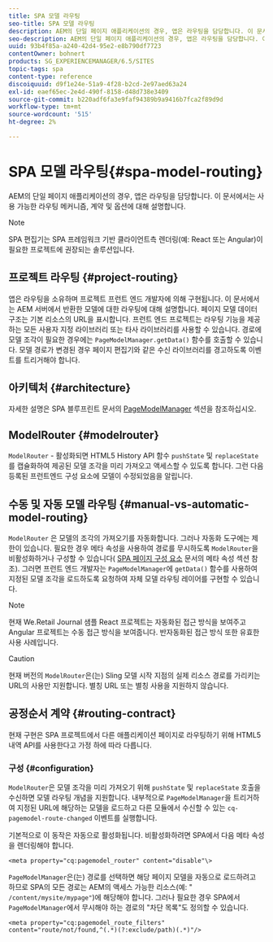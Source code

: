 ```yaml
---
title: SPA 모델 라우팅
seo-title: SPA 모델 라우팅
description: AEM의 단일 페이지 애플리케이션의 경우, 앱은 라우팅을 담당합니다. 이 문서에서는 사용 가능한 라우팅 메커니즘, 계약 및 옵션에 대해 설명합니다.
seo-description: AEM의 단일 페이지 애플리케이션의 경우, 앱은 라우팅을 담당합니다. 이 문서에서는 사용 가능한 라우팅 메커니즘, 계약 및 옵션에 대해 설명합니다.
uuid: 93b4f85a-a240-42d4-95e2-e8b790df7723
contentOwner: bohnert
products: SG_EXPERIENCEMANAGER/6.5/SITES
topic-tags: spa
content-type: reference
discoiquuid: d9f1e24e-51a9-4f28-b2cd-2e97aed63a24
exl-id: eaef65ec-2e4d-490f-8158-d48d738e3409
source-git-commit: b220adf6fa3e9faf94389b9a9416b7fca2f89d9d
workflow-type: tm+mt
source-wordcount: '515'
ht-degree: 2%

---
```


# SPA 모델 라우팅{#spa-model-routing}

AEM의 단일 페이지 애플리케이션의 경우, 앱은 라우팅을 담당합니다. 이 문서에서는 사용 가능한 라우팅 메커니즘, 계약 및 옵션에 대해 설명합니다.

>[!NOTE]
>
>SPA 편집기는 SPA 프레임워크 기반 클라이언트측 렌더링(예: React 또는 Angular)이 필요한 프로젝트에 권장되는 솔루션입니다.

## 프로젝트 라우팅 {#project-routing}

앱은 라우팅을 소유하며 프로젝트 프런트 엔드 개발자에 의해 구현됩니다. 이 문서에서는 AEM 서버에서 반환한 모델에 대한 라우팅에 대해 설명합니다. 페이지 모델 데이터 구조는 기본 리소스의 URL을 표시합니다. 프런트 엔드 프로젝트는 라우팅 기능을 제공하는 모든 사용자 지정 라이브러리 또는 타사 라이브러리를 사용할 수 있습니다. 경로에 모델 조각이 필요한 경우에는 `PageModelManager.getData()` 함수를 호출할 수 있습니다. 모델 경로가 변경된 경우 페이지 편집기와 같은 수신 라이브러리를 경고하도록 이벤트를 트리거해야 합니다.

## 아키텍처 {#architecture}

자세한 설명은 SPA 블루프린트 문서의 [PageModelManager](/help/sites-developing/spa-blueprint.md#pagemodelmanager) 섹션을 참조하십시오.

## ModelRouter {#modelrouter}

`ModelRouter` - 활성화되면 HTML5 History API 함수 `pushState` 및 `replaceState`를 캡슐화하여 제공된 모델 조각을 미리 가져오고 액세스할 수 있도록 합니다. 그런 다음 등록된 프런트엔드 구성 요소에 모델이 수정되었음을 알립니다.

## 수동 및 자동 모델 라우팅 {#manual-vs-automatic-model-routing}

`ModelRouter` 은 모델의 조각의 가져오기를 자동화합니다. 그러나 자동화 도구에는 제한이 있습니다. 필요한 경우 메타 속성을 사용하여 경로를 무시하도록 `ModelRouter`을 비활성화하거나 구성할 수 있습니다( [SPA 페이지 구성 요소](/help/sites-developing/spa-page-component.md) 문서의 메타 속성 섹션 참조). 그러면 프런트 엔드 개발자는 `PageModelManager`에 `getData()` 함수를 사용하여 지정된 모델 조각을 로드하도록 요청하여 자체 모델 라우팅 레이어를 구현할 수 있습니다.

>[!NOTE]
>
>현재 We.Retail Journal 샘플 React 프로젝트는 자동화된 접근 방식을 보여주고 Angular 프로젝트는 수동 접근 방식을 보여줍니다. 반자동화된 접근 방식 또한 유효한 사용 사례입니다.

>[!CAUTION]
>
>현재 버전의 `ModelRouter`은(는) Sling 모델 시작 지점의 실제 리소스 경로를 가리키는 URL의 사용만 지원합니다. 별칭 URL 또는 별칭 사용을 지원하지 않습니다.

## 공정순서 계약 {#routing-contract}

현재 구현은 SPA 프로젝트에서 다른 애플리케이션 페이지로 라우팅하기 위해 HTML5 내역 API를 사용한다고 가정 하에 따라 다릅니다.

### 구성 {#configuration}

`ModelRouter`은 모델 조각을 미리 가져오기 위해 `pushState` 및 `replaceState` 호출을 수신하면 모델 라우팅 개념을 지원합니다. 내부적으로 `PageModelManager`을 트리거하여 지정된 URL에 해당하는 모델을 로드하고 다른 모듈에서 수신할 수 있는 `cq-pagemodel-route-changed` 이벤트를 실행합니다.

기본적으로 이 동작은 자동으로 활성화됩니다. 비활성화하려면 SPA에서 다음 메타 속성을 렌더링해야 합니다.

```
<meta property="cq:pagemodel_router" content="disable"\>
```

`PageModelManager`은(는) 경로를 선택하면 해당 페이지 모델을 자동으로 로드하려고 하므로 SPA의 모든 경로는 AEM의 액세스 가능한 리소스(예: &quot; `/content/mysite/mypage"`)에 해당해야 합니다. 그러나 필요한 경우 SPA에서 `PageModelManager`에서 무시해야 하는 경로의 &quot;차단 목록&quot;도 정의할 수 있습니다.

```
<meta property="cq:pagemodel_route_filters" content="route/not/found,^(.*)(?:exclude/path)(.*)"/>
```
